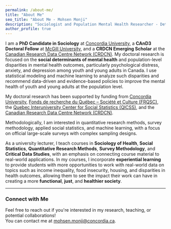 ```yaml
---
permalink: /about-me/
title: "About Me"
seo_title: "About Me - Mohsen Monji"
description: "Sociologist and Population Mental Health Researcher - Detailed Bio"
author_profile: true
---
```


I am a **PhD Candidate in Sociology** at [Concordia University](https://www.concordia.ca/artsci/sociology-anthropology.html), a **CAnD3 Doctoral Fellow** at [McGill University](https://www.mcgill.ca/cand3/our-people/fellows-2024-25), and a **CRDCN Emerging Scholar** at the [Canadian Research Data Centre Network (CRDCN)](https://crdcn.ca). My doctoral research is focused on the **social determinants of mental health** and population-level disparities in mental health outcomes, particularly psychological distress, anxiety, and depression among youth and young adults in Canada. I use statistical modeling and machine learning to analyze such disparities and recommend data-driven and evidence-based policies to improve the mental health of youth and young adults at the population level.

My doctoral research has been supported by funding from [Concordia University](https://www.concordia.ca/artsci/sociology-anthropology.html), [Fonds de recherche du Québec – Société et Culture (FRQSC)](https://www.frq.gouv.qc.ca), the [Quebec Interuniversity Center for Social Statistics (QICSS)](https://www.ciqss.org), and the [Canadian Research Data Centre Network (CRDCN)](https://crdcn.ca).  

Methodologically, I am interested in quantitative research methods, survey methodology, applied social statistics, and machine learning, with a focus on official large-scale surveys with complex sampling designs.

As a university lecturer, I teach courses in **Sociology of  Health**, **Social Statistics**, **Quantitative Research Methods**, **Survey Methodology**, and **Critical Data Studies**, with an emphasis on connecting course material to real-world applications. In my courses, I incorporate **experiential learning** to provide students with more opportunities to work with real-world data on topics such as income inequality, food insecurity, housing, and disparities in health outcomes, allowing them to see the impact their work can have in creating a more **functional**, **just**, and **healthier society**.

---

### Connect with Me  

Feel free to reach out if you're interested in my research, teaching, or potential collaborations!  
You can contact me at [mohsen.monji@concordia.ca](mailto:mohsen.monji@concordia.ca).

